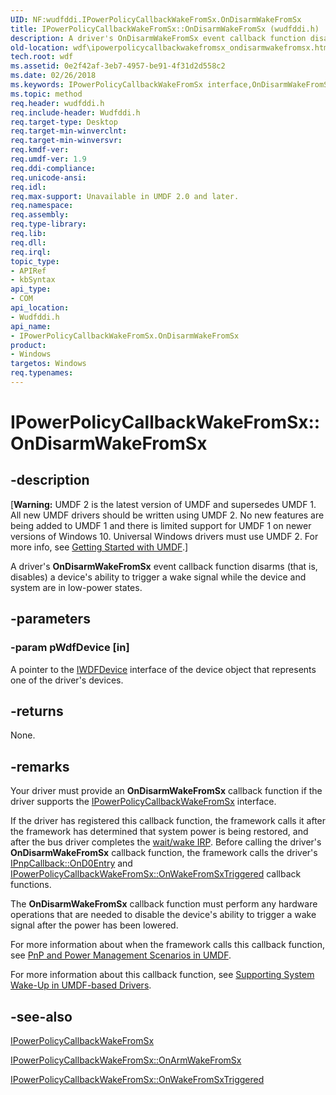 ```yaml
---
UID: NF:wudfddi.IPowerPolicyCallbackWakeFromSx.OnDisarmWakeFromSx
title: IPowerPolicyCallbackWakeFromSx::OnDisarmWakeFromSx (wudfddi.h)
description: A driver's OnDisarmWakeFromSx event callback function disarms (that is, disables) a device's ability to trigger a wake signal while the device and system are in low-power states.
old-location: wdf\ipowerpolicycallbackwakefromsx_ondisarmwakefromsx.htm
tech.root: wdf
ms.assetid: 0e2f42af-3eb7-4957-be91-4f31d2d558c2
ms.date: 02/26/2018
ms.keywords: IPowerPolicyCallbackWakeFromSx interface,OnDisarmWakeFromSx method, IPowerPolicyCallbackWakeFromSx.OnDisarmWakeFromSx, IPowerPolicyCallbackWakeFromSx::OnDisarmWakeFromSx, OnDisarmWakeFromSx, OnDisarmWakeFromSx method, OnDisarmWakeFromSx method,IPowerPolicyCallbackWakeFromSx interface, UMDFDeviceObjectRef_65152bfc-4855-40ba-ab0d-abfc2415441d.xml, umdf.ipowerpolicycallbackwakefromsx_ondisarmwakefromsx, wdf.ipowerpolicycallbackwakefromsx_ondisarmwakefromsx, wudfddi/IPowerPolicyCallbackWakeFromSx::OnDisarmWakeFromSx
ms.topic: method
req.header: wudfddi.h
req.include-header: Wudfddi.h
req.target-type: Desktop
req.target-min-winverclnt: 
req.target-min-winversvr: 
req.kmdf-ver: 
req.umdf-ver: 1.9
req.ddi-compliance: 
req.unicode-ansi: 
req.idl: 
req.max-support: Unavailable in UMDF 2.0 and later.
req.namespace: 
req.assembly: 
req.type-library: 
req.lib: 
req.dll: 
req.irql: 
topic_type:
- APIRef
- kbSyntax
api_type:
- COM
api_location:
- Wudfddi.h
api_name:
- IPowerPolicyCallbackWakeFromSx.OnDisarmWakeFromSx
product:
- Windows
targetos: Windows
req.typenames: 
---
```


# IPowerPolicyCallbackWakeFromSx::OnDisarmWakeFromSx


## -description


<p class="CCE_Message">[<b>Warning:</b> UMDF 2 is the latest version of UMDF and supersedes UMDF 1.  All new UMDF drivers should be written using UMDF 2.  No new features are being added to UMDF 1 and there is limited support for UMDF 1 on newer versions of Windows 10.  Universal Windows drivers must use UMDF 2.  For more info, see <a href="https://docs.microsoft.com/windows-hardware/drivers/wdf/getting-started-with-umdf-version-2">Getting Started with UMDF</a>.]

A driver's <b>OnDisarmWakeFromSx</b> event callback function disarms (that is, disables) a device's ability to trigger a wake signal while the device and system are in low-power states.


## -parameters




### -param pWdfDevice [in]

A pointer to the <a href="https://docs.microsoft.com/windows-hardware/drivers/ddi/content/wudfddi/nn-wudfddi-iwdfdevice">IWDFDevice</a> interface of the device object that represents one of the driver's devices.


## -returns



None.




## -remarks



Your driver must provide an <b>OnDisarmWakeFromSx</b> callback function if the driver supports the <a href="https://docs.microsoft.com/windows-hardware/drivers/ddi/content/wudfddi/nn-wudfddi-ipowerpolicycallbackwakefromsx">IPowerPolicyCallbackWakeFromSx</a> interface. 

If the driver has registered this callback function, the framework calls it after the framework has determined that system power is being restored, and after the bus driver completes the <a href="https://docs.microsoft.com/windows-hardware/drivers/kernel/sending-a-wait-wake-irp">wait/wake IRP</a>. Before calling the driver's <b>OnDisarmWakeFromSx</b> callback function, the framework calls the driver's <a href="https://docs.microsoft.com/windows-hardware/drivers/ddi/content/wudfddi/nf-wudfddi-ipnpcallback-ond0entry">IPnpCallback::OnD0Entry</a> and <a href="https://docs.microsoft.com/windows-hardware/drivers/ddi/content/wudfddi/nf-wudfddi-ipowerpolicycallbackwakefromsx-onwakefromsxtriggered">IPowerPolicyCallbackWakeFromSx::OnWakeFromSxTriggered</a> callback functions.

The <b>OnDisarmWakeFromSx</b> callback function must perform any hardware operations that are needed to disable the device's ability to trigger a wake signal after the power has been lowered.

For more information about when the framework calls this callback function, see <a href="https://docs.microsoft.com/windows-hardware/drivers/wdf/pnp-and-power-management-scenarios-in-umdf">PnP and Power Management Scenarios in UMDF</a>.

For more information about this callback function, see <a href="https://docs.microsoft.com/windows-hardware/drivers/wdf/supporting-system-wake-up-in-umdf-drivers">Supporting System Wake-Up in UMDF-based Drivers</a>.




## -see-also




<a href="https://docs.microsoft.com/windows-hardware/drivers/ddi/content/wudfddi/nn-wudfddi-ipowerpolicycallbackwakefromsx">IPowerPolicyCallbackWakeFromSx</a>



<a href="https://docs.microsoft.com/windows-hardware/drivers/ddi/content/wudfddi/nf-wudfddi-ipowerpolicycallbackwakefromsx-onarmwakefromsx">IPowerPolicyCallbackWakeFromSx::OnArmWakeFromSx</a>



<a href="https://docs.microsoft.com/windows-hardware/drivers/ddi/content/wudfddi/nf-wudfddi-ipowerpolicycallbackwakefromsx-onwakefromsxtriggered">IPowerPolicyCallbackWakeFromSx::OnWakeFromSxTriggered</a>
 

 

